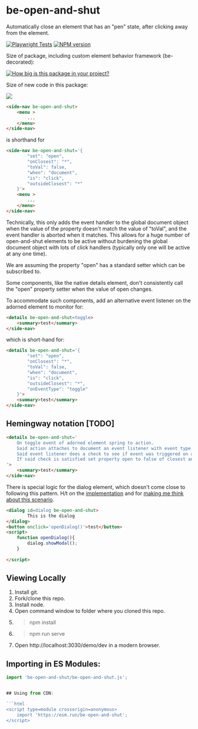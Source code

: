 # be-open-and-shut

Automatically close an element that has an "pen" state, after clicking away from the element.

[![Playwright Tests](https://github.com/bahrus/be-open-and-shut/actions/workflows/CI.yml/badge.svg?branch=baseline)](https://github.com/bahrus/be-open-and-shut/actions/workflows/CI.yml)
[![NPM version](https://badge.fury.io/js/be-open-and-shut.png)](http://badge.fury.io/js/be-open-and-shut)

Size of package, including custom element behavior framework (be-decorated):

[![How big is this package in your project?](https://img.shields.io/bundlephobia/minzip/be-open-and-shut?style=for-the-badge)](https://bundlephobia.com/result?p=be-open-and-shut)

Size of new code in this package:

<img src="http://img.badgesize.io/https://cdn.jsdelivr.net/npm/be-open-and-shut?compression=gzip">


```html
<side-nav be-open-and-shut>
    <menu >
        ...
    </menu>
</side-nav>
```

is shorthand for

```html
<side-nav be-open-and-shut='{
        "set": "open",
        "onClosest": "*",
        "toVal": false,
        "when": "document",
        "is": "click",
        "outsideClosest": "*"
    }'>
    <menu >
        ...
    </menu>
</side-nav>
```

Technically, this only adds the event handler to the global document object when the value of the property doesn't match the value of "toVal", and the event handler is aborted when it matches.  This allows for a huge number of open-and-shut elements to be active without burdening the global document object with lots of click handlers (typically only one will be active at any one time).

We are assuming the property "open" has a standard setter which can be subscribed to.

Some components, like the native details element, don't consistently call the "open" property setter when the value of open changes.

To accommodate such components, add an alternative event listener on the adorned element to monitor for:

```html
<details be-open-and-shut=toggle>
    <summary>test</summary>
</side-nav>
```

which is short-hand for:

```html
<details be-open-and-shut='{
        "set": "open",
        "onClosest": "*",
        "toVal": false,
        "when": "document",
        "is": "click",
        "outsideClosest": "*",
        "onEventType": "toggle"
    }'>
    <summary>test</summary>
</side-nav>
```

## Hemingway notation [TODO]

```html
<details be-open-and-shut='
    On toggle event of adorned element spring to action.
    Said action attaches to document an event listener with event type click.
    Said event listener does a check to see if event was triggered on an element outside closest ancestor.
    If said check is satisfied set property open to false of closest ancestor of adorned element.
'>
    <summary>test</summary>
</side-nav>
```


There is special logic for the dialog element, which doesn't come close to following this pattern.  H/t on the [implementation](https://stackoverflow.com/questions/50037663/how-to-close-a-native-html-dialog-when-clicking-outside-with-javascript) and for [making me think about this scenario](https://twitter.com/diegohaz/status/1591951471691845632).

```html
<dialog id=dialog be-open-and-shut>
        This is the dialog
</dialog>
<button onclick='openDialog()'>test</button>
<script>
    function openDialog(){
        dialog.showModal();
    }
    
</script>
```

## Viewing Locally

1.  Install git.
2.  Fork/clone this repo.
3.  Install node.
4.  Open command window to folder where you cloned this repo.
5.  > npm install
6.  > npm run serve
7.  Open http://localhost:3030/demo/dev in a modern browser.

## Importing in ES Modules:

```JavaScript
import 'be-open-and-shut/be-open-and-shut.js';


## Using from CDN:

```html
<script type=module crossorigin=anonymous>
    import 'https://esm.run/be-open-and-shut';
</script>
```

